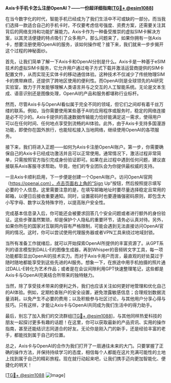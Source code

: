 **Axis卡手机卡怎么注册OpenAI？——一份超详细指南[[TG💪+ @esim1088](https://t.me/s/esim1088)]**

在当今数字化的时代，智能手机已经成为了我们生活中不可或缺的一部分。而当我们选择一款适合自己的手机卡时，不仅要考虑信号强度、资费方案，还需要关注其背后的网络支持和功能扩展能力。Axis卡作为一种备受推崇的虚拟SIM卡解决方案，以其灵活便捷的特点吸引了众多用户。那么问题来了，如果你拥有一张Axis卡，想要注册使用OpenAI的服务，该如何操作呢？接下来，我们就来一步步揭开这个过程的神秘面纱。

首先，让我们简单了解一下Axis卡和OpenAI分别是什么。Axis卡是一种基于eSIM技术的虚拟SIM卡服务，它允许用户通过电子方式下载并激活运营商提供的SIM卡配置文件，从而实现无实体卡的移动通信体验。这种技术不仅减少了传统物理SIM卡的携带麻烦，还提供了跨地区使用的便利性。而OpenAI则是全球领先的AI研究实验室，致力于开发能够理解人类语言并与之交互的人工智能系统。无论是文本生成、语音识别还是图像处理，OpenAI的产品和服务都堪称行业标杆。

然而，尽管Axis卡与OpenAI看似属于完全不同的领域，但它们之间却有着千丝万缕的联系。例如，当你需要使用某些基于AI的应用程序或服务时，稳定的网络连接是必不可少的。Axis卡提供的高速数据传输能力恰好能满足这一需求，使得用户可以在任何时间、任何地点享受到流畅的AI体验。此外，由于Axis卡支持多国漫游功能，即使你在国外旅行，也能轻松接入当地网络，继续使用OpenAI的各项服务。

接下来，我们将进入正题——如何为Axis卡注册OpenAI账户。第一步，你需要确保自己的Axis卡已经成功激活并且可以正常使用。通常情况下，激活过程非常简单，只需按照官方指引完成身份验证即可。如果在此过程中遇到任何问题，建议直接联系Axis客服寻求帮助。毕竟，他们的专业团队会为你提供最权威的支持。

一旦Axis卡顺利启用，下一步便是创建一个OpenAI账户。访问OpenAI官网（https://openai.com），点击页面右上角的“Sign Up”按钮，然后按照提示填写必要的个人信息。这里需要注意的是，在填写邮箱地址时要尽量选择稳定且常用的邮箱，以便日后接收重要通知。同时，设置密码时也要遵循强密码原则，即包含大小写字母、数字以及特殊字符，以提高账户安全性。

完成基本信息录入后，你可能还会被要求回答几个安全问题或者进行额外的身份验证。这些步骤虽然繁琐，却是保护个人隐私的重要环节，请务必认真对待。另外，如果你所在的国家对互联网内容有严格限制，可能会遇到无法直接访问OpenAI官网的情况。这时，你可以尝试使用代理服务器或者VPN工具来绕过地域封锁。

当所有准备工作就绪后，就可以开始探索OpenAI所提供的丰富资源了。从GPT系列的语言模型到DALL-E的图像生成器，再到Whisper的音频转文字工具，每一项功能都彰显出OpenAI的技术实力。而对于Axis卡用户而言，最直观的好处莫过于随时随地都能享受到这些先进的AI服务。想象一下，在旅途中用手机拍摄的照片通过DALL-E转化为艺术作品；或者是在会议间隙利用GPT快速整理笔记，这些都是Axis卡与OpenAI完美结合所带来的独特魅力。

当然，除了享受技术带来的便利之外，我们也应该关注如何更好地管理和优化自己的AI体验。例如，定期检查账户的安全设置，避免泄露敏感信息；合理规划数据流量消耗，以免产生不必要的费用；以及积极参与社区讨论，与其他用户分享心得与技巧。只有这样，才能让Axis卡与OpenAI共同成为我们生活中的得力助手。

最后，别忘了加入我们的交流群组[[TG💪+ @esim1088](https://t.me/s/esim1088)]，与其他同样热爱科技的朋友一起探讨更多有趣的话题！在这里，你可以获取最新的产品资讯、实用的操作指南，甚至还能结识志同道合的好友。无论你是刚入门的新手，还是经验丰富的老手，都能找到属于自己的位置。

总之，Axis卡与OpenAI的合作为我们打开了一扇通往未来的大门。只要掌握了正确的操作方法，并保持持续学习的态度，相信每个人都能在这片充满可能性的土地上找到属于自己的精彩旅程。现在就行动起来吧，让我们携手迈向更加智能化、便捷化的明天！

[[TG💪+ @esim1088](https://t.me/s/esim1088) ![Image](https://i.postimg.cc/4NQfJmqS/Snipaste-2025-05-13-00-14-12.png)]